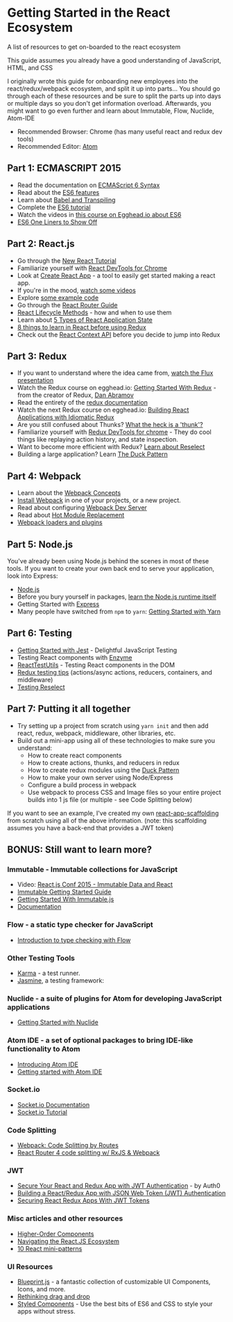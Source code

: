 # Getting Started in the React Ecosystem
A list of resources to get on-boarded to the react ecosystem

This guide assumes you already have a good understanding of JavaScript, HTML, and CSS

I originally wrote this guide for onboarding new employees into the react/redux/webpack ecosystem, and split it up into parts... You should go through each of these resources and be sure to split the parts up into days or multiple days so you don't get information overload. Afterwards, you might want to go even further and learn about Immutable, Flow, Nuclide, Atom-IDE

- Recommended Browser: Chrome (has many useful react and redux dev tools)
- Recommended Editor: [Atom](https://atom.io/)


## Part 1: ECMASCRIPT 2015
- Read the documentation on [ECMAScript 6 Syntax](http://babeljs.io/docs/learn-es2015/)
- Read about the [ES6 features](https://github.com/lukehoban/es6features#readme)
- Learn about [Babel and Transpiling](https://kleopetrov.me/2016/03/18/everything-about-babel/)
- Complete the [ES6 tutorial](http://ccoenraets.github.io/es6-tutorial/)
- Watch the videos in [this course on Egghead.io about ES6](https://egghead.io/series/learn-es6-ecmascript-2015)
- [ES6 One Liners to Show Off](https://appendto.com/2017/03/es6-one-liners-to-show-off/)

## Part 2: React.js
- Go through the [New React Tutorial](https://facebook.github.io/react/tutorial/tutorial.html)
- Familiarize yourself with [React DevTools for Chrome](https://github.com/facebook/react-devtools#react-developer-tools-)
- Look at [Create React App](https://github.com/facebookincubator/create-react-app) - a tool to easily get started making a react app.
- If you're in the mood, [watch some videos](https://facebook.github.io/react/community/videos.html)
- Explore [some example code](https://github.com/facebook/react/wiki/Examples)
- Go through the [React Router Guide](https://reacttraining.com/react-router/web/guides/quick-start)
- [React Lifecycle Methods](https://engineering.musefind.com/react-lifecycle-methods-how-and-when-to-use-them-2111a1b692b1) - how and when to use them
- Learn about [5 Types of React Application State](http://jamesknelson.com/5-types-react-application-state/)
- [8 things to learn in React before using Redux](https://www.robinwieruch.de/learn-react-before-using-redux/)
- Check out the [React Context API](https://reactjs.org/docs/context.html#when-to-use-context) before you decide to jump into Redux

## Part 3: Redux
- If you want to understand where the idea came from, [watch the Flux presentation](https://www.youtube.com/watch?v=nYkdrAPrdcw)
- Watch the Redux course on egghead.io: [Getting Started With Redux](https://egghead.io/series/getting-started-with-redux) - from the creator of Redux, [Dan Abramov](https://twitter.com/dan_abramov)
- Read the entirety of the [redux documentation](http://redux.js.org/docs/introduction/index.html)
- Watch the next Redux course on egghead.io: [Building React Applications with Idiomatic Redux](https://egghead.io/courses/building-react-applications-with-idiomatic-redux)
- Are you still confused about Thunks? [What the heck is a 'thunk'?](https://daveceddia.com/what-is-a-thunk/)
- Familiarize yourself with [Redux DevTools for chrome](https://github.com/zalmoxisus/redux-devtools-extension) - They do cool things like replaying action history, and state inspection.
- Want to become more efficient with Redux? [Learn about Reselect](https://github.com/reactjs/reselect#reselect)
- Building a large application? Learn [The Duck Pattern](https://github.com/erikras/ducks-modular-redux#ducks-redux-reducer-bundles)

## Part 4: Webpack
- Learn about the [Webpack Concepts](https://webpack.js.org/concepts/) 
- [Install Webpack](https://webpack.js.org/guides/installation/) in one of your projects, or a new project.
- Read about configuring [Webpack Dev Server](https://webpack.js.org/configuration/dev-server/)
- Read about [Hot Module Replacement](https://webpack.js.org/guides/hot-module-replacement/)
- [Webpack loaders and plugins](https://hackernoon.com/webpack-loaders-and-plugins-for-your-new-progressive-web-app-378e09f469)

## Part 5: Node.js
You've already been using Node.js behind the scenes in most of these tools. If you want to create your own back end to serve your application, look into Express:
- [Node.js](https://nodejs.org/en/docs/)
- Before you bury yourself in packages, [learn the Node.js runtime itself](https://medium.freecodecamp.org/before-you-bury-yourself-in-packages-learn-the-node-js-runtime-itself-f9031fbd8b69)
- Getting Started with [Express](http://expressjs.com/en/starter/installing.html)
- Many people have switched from `npm` to `yarn`: [Getting Started with Yarn](https://yarnpkg.com/en/docs/getting-started)

## Part 6: Testing
- [Getting Started with Jest](https://facebook.github.io/jest/docs/en/getting-started.html) - Delightful JavaScript Testing
- Testing React components with [Enzyme](https://github.com/airbnb/enzyme#enzyme)
- [ReactTestUtils](https://facebook.github.io/react/docs/test-utils.html) - Testing React components in the DOM
- [Redux testing tips](http://redux.js.org/docs/recipes/WritingTests.html) (actions/async actions, reducers, containers, and middleware)
- [Testing Reselect](https://github.com/reactjs/reselect#q-how-do-i-test-a-selector)

## Part 7: Putting it all together
- Try setting up a project from scratch using `yarn init` and then add react, redux, webpack, middleware, other libraries, etc.
- Build out a mini-app using all of these technologies to make sure you understand:
  - How to create react components
  - How to create actions, thunks, and reducers in redux
  - How to create redux modules using the [Duck Pattern](https://github.com/erikras/ducks-modular-redux#ducks-redux-reducer-bundles)
  - How to make your own server using Node/Express
  - Configure a build process in webpack
  - Use webpack to process CSS and Image files so your entire project builds into 1 js file (or multiple - see Code Splitting below)
  
If you want to see an example, I've created my own [react-app-scaffolding](https://github.com/malechite/react-app-scaffolding) from scratch using all of the above information. (note: this scaffolding assumes you have a back-end that provides a JWT token)


## BONUS: Still want to learn more?
### Immutable - Immutable collections for JavaScript
- Video: [React.js Conf 2015 - Immutable Data and React](https://www.youtube.com/watch?v=I7IdS-PbEgI)
- [Immutable Getting Started Guide](https://facebook.github.io/immutable-js/)
- [Getting Started With Immutable.js](https://gist.github.com/trobertsonsf/18e2a2906e3221b6c085)
- [Documentation](https://facebook.github.io/immutable-js/)
### Flow - a static type checker for JavaScript
- [Introduction to type checking with Flow](https://flowtype.org/docs/getting-started.html#_)
### Other Testing Tools
- [Karma](https://karma-runner.github.io/0.13/index.html) - a test runner.
- [Jasmine](http://jasmine.github.io/2.3/introduction.html), a testing framework:
### Nuclide - a suite of plugins for Atom for developing JavaScript applications
- [Getting Started with Nuclide](https://nuclide.io/docs/quick-start/getting-started/)
### Atom IDE - a set of optional packages to bring IDE-like functionality to Atom
- [Introducing Atom IDE](http://blog.atom.io/2017/09/12/announcing-atom-ide.html)
- [Getting started with Atom IDE](https://ide.atom.io/)
### Socket.io
- [Socket.io Documentation](http://socket.io/docs/)
- [Socket.io Tutorial](http://socket.io/get-started/)
### Code Splitting
- [Webpack: Code Splitting by Routes](https://medium.com/@puppybits/webpack-code-splitting-by-routes-92f96cf733f2)
- [React Router 4 code splitting w/ RxJS & Webpack](https://medium.com/@luigiplr/react-redux-react-router-4-code-splitting-w-rxjs-webpack-32eabedf0e9)
### JWT
- [Secure Your React and Redux App with JWT Authentication](https://auth0.com/blog/secure-your-react-and-redux-app-with-jwt-authentication/) - by Auth0
- [Building a React/Redux App with JSON Web Token (JWT) Authentication](http://blog.slatepeak.com/build-a-react-redux-app-with-json-web-token-jwt-authentication/)
- [Securing React Redux Apps With JWT Tokens](https://medium.com/@rajaraodv/securing-react-redux-apps-with-jwt-tokens-fcfe81356ea0)
### Misc articles and other resources
- [Higher-Order Components](https://facebook.github.io/react/docs/higher-order-components.html)
- [Navigating the React.JS Ecosystem](https://www.toptal.com/react/navigating-the-react-ecosystem)
- [10 React mini-patterns](https://hackernoon.com/10-react-mini-patterns-c1da92f068c5)

### UI Resources
- [Blueprint.js](http://blueprintjs.com/docs/) - a fantastic collection of customizable UI Components, Icons, and more.
- [Rethinking drag and drop](https://medium.com/@alexandereardon/rethinking-drag-and-drop-d9f5770b4e6b)
- [Styled Components](https://www.styled-components.com/) - Use the best bits of ES6 and CSS to style your apps without stress.






